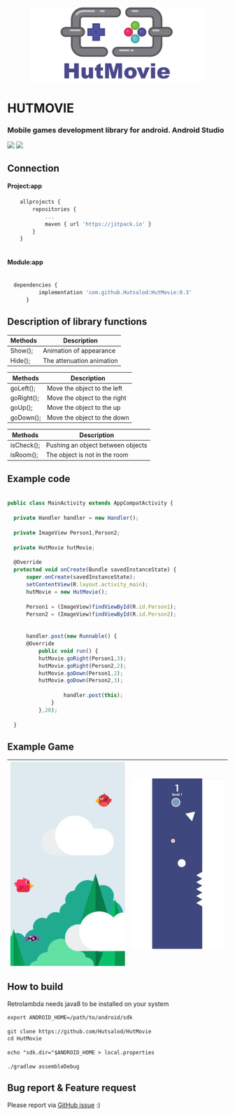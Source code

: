 <p align="center">
  <img width="400" height="172" src="https://github.com/Hutsalod/HutMovie/blob/master/fon.png">
</p>

# HUTMOVIE 

### Mobile games development library for android. Android Studio

![](https://img.shields.io/badge/Version-0.4-blue) ![](https://img.shields.io/github/forks/pandao/editor.md.svg)

## Connection

#### Project:app

```javascript
	allprojects {
		repositories {
			...
			maven { url 'https://jitpack.io' }
		}
	}
  
```  

#### Module:app

  ```javascript
  
  	dependencies {
	        implementation 'com.github.Hutsalod:HutMovie:0.3'
		}
```  

## Description of library functions

Methods  | Description
------------- | -------------
Show();  | Animation of appearance
Hide();  | The attenuation animation

Methods   |  Description
------------- | -------------
goLeft();  | Move the object to the left
goRight();  | Move the object to the right
goUp();  | Move the object to the up
goDown();  | Move the object to the down

Methods   |  Description
------------- | -------------
isCheck();  | Pushing an object between objects
isRoom();  | The object is not in the room


## Example code

  ```javascript
  
public class MainActivity extends AppCompatActivity {

    private Handler handler = new Handler();

    private ImageView Person1,Person2;

    private HutMovie hutMovie;

    @Override
    protected void onCreate(Bundle savedInstanceState) {
        super.onCreate(savedInstanceState);
        setContentView(R.layout.activity_main);
        hutMovie = new HutMovie();

        Person1 = (ImageView)findViewById(R.id.Person1);
        Person2 = (ImageView)findViewById(R.id.Person2);

 
		handler.post(new Runnable() {
		@Override
			public void run() {
			hutMovie.goRight(Person1,3);
			hutMovie.goRight(Person2,2);
			hutMovie.goDown(Person1,2);
			hutMovie.goDown(Person2,3);
			    
                	handler.post(this);
            	}
        	},20);  
	    
    }
```  

## Example Game
![](https://github.com/Hutsalod/HutMovie/blob/master/skrin2png.png)  | ![](https://github.com/Hutsalod/HutMovie/blob/master/screen-1.jpg)
------------- | -------------
 

## How to build

Retrolambda needs java8 to be installed on your system
```
export ANDROID_HOME=/path/to/android/sdk

git clone https://github.com/Hutsalod/HutMovie
cd HutMovie

echo "sdk.dir="$ANDROID_HOME > local.properties

./gradlew assembleDebug
```


## Bug report & Feature request

Please report via [GitHub issue](https://github.com/Hutsalod/HutMovie/issues) :)

